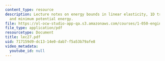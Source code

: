 ```yaml
---
content_type: resource
description: Lecture notes on energy bounds in linear elasticity, 1D truss system,
  and minimum potential energy.
file: https://ol-ocw-studio-app-qa.s3.amazonaws.com/courses/1-050-engineering-mechanics-i-fall-2007/717159d9dc1314e0dab7f5a53b79afe8_lec27.pdf
file_type: application/pdf
resourcetype: Document
title: lec27.pdf
uid: 717159d9-dc13-14e0-dab7-f5a53b79afe8
video_metadata:
  youtube_id: null
---
```

